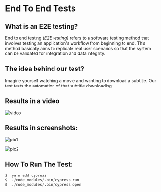 # End To End Tests

## What is an E2E testing?
End to end testing *(E2E testing)* refers to a software testing method that involves testing an application's workflow from beginning to end. This method basically aims to replicate real user scenarios so that the system can be validated for integration and data integrity.

## The idea behind our test?
Imagine yourself watching a movie and wanting to download a subtitle. Our test tests the automation of that subtitle downloading. 

## Results in a video
![video]()

## Results in screenshots:

![pic1]()

![pic2]()

## How To Run The Test:
```d
$  yarn add cypress
$  ./node_modules/.bin/cypress run
$  ./node_modules/.bin/cypress open
```
